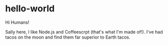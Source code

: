 # hello-world

Hi Humans!

Sally here, I like Node.js and Coffeescrpt (that's what I'm made of!).
I've had tacos on the moon and find them far superior to Earth tacos.
